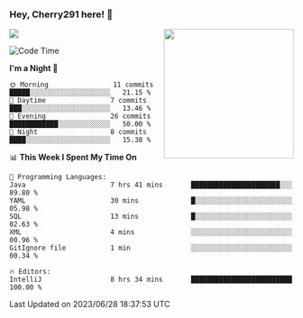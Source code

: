### Hey, Cherry291 here! 👋

![](https://metrics.lecoq.io/cherry291?template=classic&config.timezone=Asia%2FShanghai)
<img align='right' src="https://media.giphy.com/media/M9gbBd9nbDrOTu1Mqx/giphy.gif" width="230">
<!-- ![](https://github-readme-stats-ouuan.vercel.app/api?username=cherry291&theme=dark&show_icons=true) -->

<!--START_SECTION:waka-->
![Code Time](http://img.shields.io/badge/Code%20Time-67%20hrs%2021%20mins-blue)

**I'm a Night 🦉** 

```text
🌞 Morning                11 commits          █████░░░░░░░░░░░░░░░░░░░░   21.15 % 
🌆 Daytime                7 commits           ███░░░░░░░░░░░░░░░░░░░░░░   13.46 % 
🌃 Evening                26 commits          ████████████░░░░░░░░░░░░░   50.00 % 
🌙 Night                  8 commits           ████░░░░░░░░░░░░░░░░░░░░░   15.38 % 
```


📊 **This Week I Spent My Time On** 

```text
💬 Programming Languages: 
Java                     7 hrs 41 mins       ██████████████████████░░░   89.80 % 
YAML                     30 mins             █░░░░░░░░░░░░░░░░░░░░░░░░   05.98 % 
SQL                      13 mins             █░░░░░░░░░░░░░░░░░░░░░░░░   02.63 % 
XML                      4 mins              ░░░░░░░░░░░░░░░░░░░░░░░░░   00.96 % 
GitIgnore file           1 min               ░░░░░░░░░░░░░░░░░░░░░░░░░   00.34 % 

🔥 Editors: 
IntelliJ                 8 hrs 34 mins       █████████████████████████   100.00 % 
```


 Last Updated on 2023/06/28 18:37:53 UTC
<!--END_SECTION:waka-->

<!--
**Cherry291/cherry291** is a ✨ _special_ ✨ repository because its `README.md` (this file) appears on your GitHub profile.

Here are some ideas to get you started:

- 🔭 I’m currently working on ...
- 🌱 I’m currently learning ...
- 👯 I’m looking to collaborate on ...
- 🤔 I’m looking for help with ...
- 💬 Ask me about ...
- 📫 How to reach me: ...
- 😄 Pronouns: ...
- ⚡ Fun fact: ...
-->
